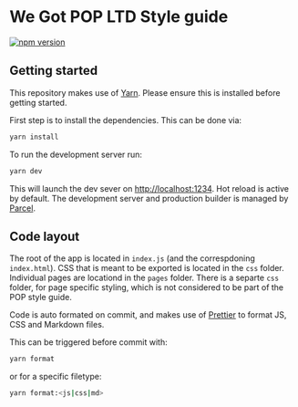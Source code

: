 # We Got POP LTD Style guide

[![npm version](https://badge.fury.io/js/%40wegotpop%2Fstyleguide.svg)](https://badge.fury.io/js/%40wegotpop%2Fstyleguide)

## Getting started

This repository makes use of [Yarn](https://yarnpkg.com/en/). Please ensure this is installed before getting started.

First step is to install the dependencies. This can be done via:

```sh
yarn install
```

To run the development server run:

```sh
yarn dev
```

This will launch the dev sever on [http://localhost:1234](http://localhost:1234).
Hot reload is active by default. The development server and production builder is managed by [Parcel](https://parceljs.org/).

## Code layout

The root of the app is located in `index.js` (and the correspdoning `index.html`).
CSS that is meant to be exported is located in the `css` folder.
Individual pages are locationd in the `pages` folder. There is a separte `css` folder, for page specific styling, which is not considered to be part of the POP style guide.

Code is auto formated on commit, and makes use of [Prettier](https://prettier.io/) to format JS, CSS and Markdown files.

This can be triggered before commit with:

```sh
yarn format
```

or for a specific filetype:

```sh
yarn format:<js|css|md>
```

